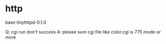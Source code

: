# http
base tinyhttpd-0.1.0


Q; cgi run don't success
A: please sure cgi file like color.cgi is 775 mode or more 
